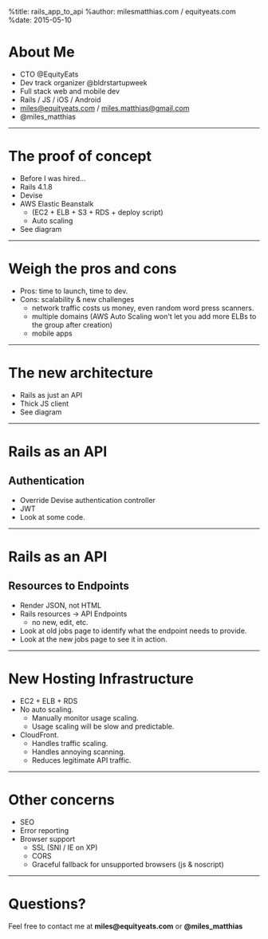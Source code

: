 %title: rails_app_to_api
%author: milesmatthias.com / equityeats.com
%date: 2015-05-10

# About Me

* CTO @EquityEats
* Dev track organizer @bldrstartupweek
* Full stack web and mobile dev
* Rails / JS / iOS / Android 
* miles@equityeats.com / miles.matthias@gmail.com
* @miles_matthias

---

# The proof of concept

* Before I was hired...
* Rails 4.1.8
* Devise
* AWS Elastic Beanstalk
  * (EC2 + ELB + S3 + RDS + deploy script)
  * Auto scaling
* See diagram

---

# Weigh the pros and cons

* Pros: time to launch, time to dev.
* Cons: scalability & new challenges
  * network traffic costs us money, even random word press scanners.
  * multiple domains (AWS Auto Scaling won't let you add more ELBs to the group after creation)
  * mobile apps

---

# The new architecture

* Rails as just an API
* Thick JS client
* See diagram

---

# Rails as an API
## Authentication

* Override Devise authentication controller
* JWT
* Look at some code.

---

# Rails as an API
## Resources to Endpoints

* Render JSON, not HTML
* Rails resources -> API Endpoints
  * no new, edit, etc.
* Look at old jobs page to identify what the endpoint needs to provide.
* Look at the new jobs page to see it in action.

---

# New Hosting Infrastructure

* EC2 + ELB + RDS
* No auto scaling.
  * Manually monitor usage scaling.
  * Usage scaling will be slow and predictable.
* CloudFront.
  * Handles traffic scaling.
  * Handles annoying scanning.
  * Reduces legitimate API traffic.

---

# Other concerns

* SEO
* Error reporting
* Browser support
  * SSL (SNI / IE on XP)
  * CORS
  * Graceful fallback for unsupported browsers (js & noscript)

---

# Questions?

Feel free to contact me at __miles@equityeats.com__ or __@miles_matthias__



